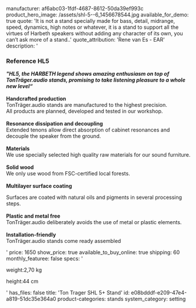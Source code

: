 manufacturer: af6abc03-1fdf-4687-8612-50da39ef993c
product_hero_image: /assets/shl-5--6_1456678544.jpg
available_for_demo: true
quote: 'It is not a stand specially made for bass, detail, midrange, speed, dynamics, high notes or whatever, it is a stand to support all the virtues of Harbeth speakers without adding any character of its own, you can’t ask more of a stand..'
quote_attribution: 'Rene van Es - EAR'
description: '<h3>Reference HL5</h3><p><i><b>"HL5, the HARBETH legend shows amazing enthusiasm on top of TonTräger.audio stands, promising to take listening pleasure to a whole new level“</b><br></i><br><b>Handcrafted production</b><br>TonTräger.audio stands are manufactured to the highest precision.&nbsp;<br>All products are planned, developed and tested in our workshop.&nbsp;<br><br><b>Resonance dissipation and decoupling</b><br>Extended tenons allow direct absorption of cabinet resonances and decouple the speaker from the ground.<br><br><b>Materials<br></b>We use specially selected high quality raw materials for our sound furniture.<br><b><br>Solid wood<br></b>We only use wood from FSC-certified local forests.<br><b><br></b><b>Multilayer surface coating</b></p><p>Surfaces are coated with natural oils and pigments in several processing steps.&nbsp;<br><br><b>Plastic and metal free</b><br>TonTräger.audio deliberately avoids the use of metal or plastic elements.<br><br><b>Installation-friendly</b><br>TonTräger.audio stands come ready assembled</p>'
price: 1650
show_price: true
available_to_buy_online: true
shipping: 60
monthly_featuree: false
specs: '<p>weight:2,70 kg</p><p>height:44 cm</p>'
has_files: false
title: 'Ton Trager SHL 5+ Stand'
id: e08bdddf-e209-47e4-a819-51dc35e364a0
product-categories: stands
system_category: setting
